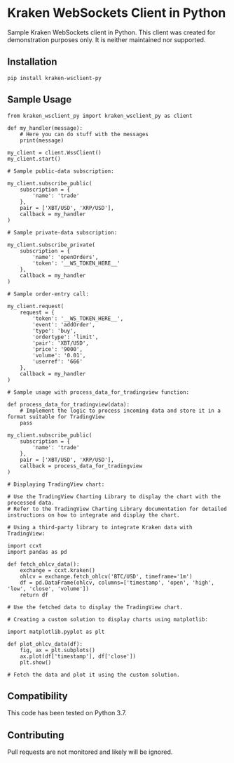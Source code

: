 # Kraken WebSockets Client in Python

Sample Kraken WebSockets client in Python.  This client was created for
demonstration purposes only.  It is neither maintained nor supported.

## Installation

    pip install kraken-wsclient-py

## Sample Usage

    from kraken_wsclient_py import kraken_wsclient_py as client

    def my_handler(message):
        # Here you can do stuff with the messages
        print(message)

    my_client = client.WssClient()
    my_client.start()

    # Sample public-data subscription:

    my_client.subscribe_public(
        subscription = {
            'name': 'trade'
        },
        pair = ['XBT/USD', 'XRP/USD'],
        callback = my_handler
    )

    # Sample private-data subscription:

    my_client.subscribe_private(
        subscription = {
            'name': 'openOrders',
            'token': '__WS_TOKEN_HERE__'
        },
        callback = my_handler
    )

    # Sample order-entry call:

    my_client.request(
        request = {
            'token': '__WS_TOKEN_HERE__',
            'event': 'addOrder',
            'type': 'buy',
            'ordertype': 'limit',
            'pair': 'XBT/USD',
            'price': '9000',
            'volume': '0.01',
            'userref': '666'
        },
        callback = my_handler
    )

    # Sample usage with process_data_for_tradingview function:

    def process_data_for_tradingview(data):
        # Implement the logic to process incoming data and store it in a format suitable for TradingView
        pass

    my_client.subscribe_public(
        subscription = {
            'name': 'trade'
        },
        pair = ['XBT/USD', 'XRP/USD'],
        callback = process_data_for_tradingview
    )

    # Displaying TradingView chart:

    # Use the TradingView Charting Library to display the chart with the processed data.
    # Refer to the TradingView Charting Library documentation for detailed instructions on how to integrate and display the chart.

    # Using a third-party library to integrate Kraken data with TradingView:

    import ccxt
    import pandas as pd

    def fetch_ohlcv_data():
        exchange = ccxt.kraken()
        ohlcv = exchange.fetch_ohlcv('BTC/USD', timeframe='1m')
        df = pd.DataFrame(ohlcv, columns=['timestamp', 'open', 'high', 'low', 'close', 'volume'])
        return df

    # Use the fetched data to display the TradingView chart.

    # Creating a custom solution to display charts using matplotlib:

    import matplotlib.pyplot as plt

    def plot_ohlcv_data(df):
        fig, ax = plt.subplots()
        ax.plot(df['timestamp'], df['close'])
        plt.show()

    # Fetch the data and plot it using the custom solution.

## Compatibility

This code has been tested on Python 3.7.

## Contributing

Pull requests are not monitored and likely will be ignored.
